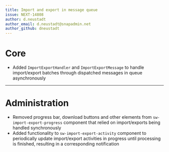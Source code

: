 ```yaml
---
title: Import and export in message queue
issue: NEXT-14808
author: d.neustadt
author_email: d.neustadt@snapadmin.net 
author_github: dneustadt
---
```

# Core
* Added `ImportExportHandler` and `ImportExportMessage` to handle import/export batches through dispatched messages in queue asynchronously
___
# Administration
* Removed progress bar, download buttons and other elements from `sw-import-export-progress` component that relied on import/exports being handled synchronously
* Added functionality to `sw-import-export-activity` component to periodically update import/export activities in progress until processing is finished, resulting in a corresponding notification

